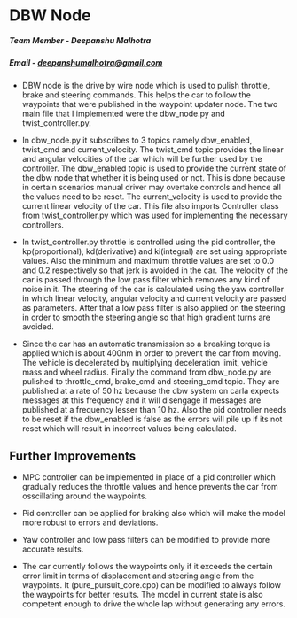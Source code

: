 # DBW Node 
##### Team Member - Deepanshu Malhotra
##### Email - deepanshumalhotra@gmail.com

- DBW node is the drive by wire node which is used to pulish throttle, brake and steering commands. This helps the car to follow the waypoints that were published in the waypoint updater node. The two main file that I implemented were the dbw_node.py and twist_controller.py. 

- In dbw_node.py it subscribes to 3 topics namely dbw_enabled, twist_cmd and current_velocity. The twist_cmd topic provides the linear and angular velocities of the car which will be further used by the controller. The dbw_enabled topic is used to provide the current state of the dbw node that whether it is being used or not. This is done because in certain scenarios manual driver may overtake controls and hence all the values need to be reset. The current_velocity is used to provide the current linear velocity of the car. This file also imports Controller class from  twist_controller.py which was used for implementing the necessary controllers.

- In twist_controller.py throttle is controlled using the pid controller, the kp(proportional), kd(derivative) and ki(integral) are set using appropriate values. Also the minimum and maximum throttle values are set to 0.0 and 0.2 respectively so that jerk is avoided in the car. The velocity of the car is passed through the low pass filter which removes any kind of noise in it. The steering of the car is calculated using the yaw controller in which linear velocity, angular velocity and current velocity are passed as parameters. After that a low pass filter is also applied on the steering in order to smooth the steering angle so that high gradient turns are avoided. 

- Since the car has an automatic transmission so a breaking torque is applied which is about 400nm in order to prevent the car from moving. The vehicle is decelerated by multiplying deceleration limit, vehicle mass and wheel radius. Finally the command from dbw_node.py are pulished to throttle_cmd, brake_cmd and steering_cmd topic. They are published at a rate of 50 hz because the dbw system on carla expects messages at this frequency and it will disengage if messages are published at a frequency lesser than 10 hz. Also the pid controller needs to be reset if the dbw_enabled is false as the errors will pile up if its not reset which will result in incorrect values being calculated. 

## Further Improvements

- MPC controller can be implemented in place of a pid controller which gradually reduces the throttle values and hence prevents the car from osscillating around the waypoints. 

- Pid controller can be applied for braking also which will make the model more robust to errors and deviations. 

- Yaw controller and low pass filters can be modified to provide more accurate results. 

- The car currently follows the waypoints only if it exceeds the certain error limit in terms of displacement and steering angle from the waypoints. It (pure_pursuit_core.cpp) can be modified to always follow the waypoints for better results. The model in current state is also competent enough to drive the whole lap without generating any errors. 
